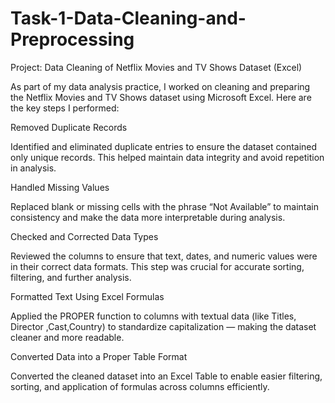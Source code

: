 # Task-1-Data-Cleaning-and-Preprocessing
Project: Data Cleaning of Netflix Movies and TV Shows Dataset (Excel)

As part of my data analysis practice, I worked on cleaning and preparing the Netflix Movies and TV Shows dataset using Microsoft Excel. Here are the key steps I performed:

Removed Duplicate Records

Identified and eliminated duplicate entries to ensure the dataset contained only unique records. This helped maintain data integrity and avoid repetition in analysis.

Handled Missing Values

Replaced blank or missing cells with the phrase “Not Available” to maintain consistency and make the data more interpretable during analysis.

Checked and Corrected Data Types

Reviewed the columns to ensure that text, dates, and numeric values were in their correct data formats. This step was crucial for accurate sorting, filtering, and further analysis.

Formatted Text Using Excel Formulas

Applied the PROPER function to columns with textual data (like Titles, Director ,Cast,Country) to standardize capitalization — making the dataset cleaner and more readable.

Converted Data into a Proper Table Format

Converted the cleaned dataset into an Excel Table to enable easier filtering, sorting, and application of formulas across columns efficiently.
